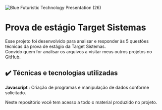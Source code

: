 ![Blue Futuristic Technology Presentation (26)](https://github.com/user-attachments/assets/44d8cce9-de8f-488c-aa32-fd45e7646f02)


# Prova de estágio Target Sistemas

Esse projeto foi desenvolvido para analisar e responder às 5 questões técnicas da prova de estágio da Target Sistemas.  
Convido quem for analisar os arquivos a visitar meus outros projetos no GitHub.  

## ✔️ Técnicas e tecnologias utilizadas 
**Javascript**  : Criação de programas e manipulação de dados conforme solicitado.  

Neste repositório você tem acesso a todo o material produzido no projeto.
